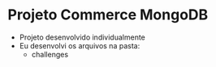 # Projeto Commerce MongoDB
- Projeto desenvolvido individualmente
- Eu desenvolvi os arquivos na pasta:
  - challenges
